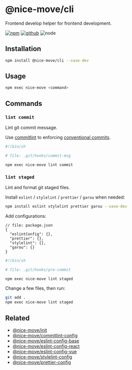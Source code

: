 # @nice-move/cli

Frontend develop helper for frontend development.

[![npm][npm-badge]][npm-url]
[![github][github-badge]][github-url]
![node][node-badge]

[npm-url]: https://www.npmjs.com/package/@nice-move/cli
[npm-badge]: https://img.shields.io/npm/v/@nice-move/cli.svg?style=flat-square&logo=npm
[github-url]: https://github.com/nice-move/nice-move/tree/master/packages/cli
[github-badge]: https://img.shields.io/npm/l/@nice-move/cli.svg?style=flat-square&colorB=blue&logo=github
[node-badge]: https://img.shields.io/node/v/@nice-move/cli.svg?style=flat-square&colorB=green&logo=node.js

## Installation

```bash
npm install @nice-move/cli --save-dev
```

## Usage

```bash
npm exec nice-move <command>
```

## Commands

### `lint commit`

Lint git commit message.

Use [commitlint](https://commitlint.js.org/) to enforcing [conventional commits](https://conventionalcommits.org/).

```sh
#!/bin/sh

# file: .git/hooks/commit-msg

npm exec nice-move lint commit
```

### `lint staged`

Lint and format git staged files.

Install `eslint` / `stylelint` / `prettier` / `garou` when needed:

```bash
npm install eslint stylelint prettier garou --save-dev
```

Add configurations:

```jsonc
// file: package.json
{
  "eslintConfig": {},
  "prettier": {},
  "stylelint": {},
  "garou": {}
}
```

```sh
#!/bin/sh

# file: .git/hooks/pre-commit

npm exec nice-move lint staged
```

Change a few files, then run:

```bash
git add .
npm exec nice-move lint staged
```

## Related

- [@nice-move/init](../init)
- [@nice-move/commitlint-config](../commitlint-config)
- [@nice-move/eslint-config-base](../eslint-config-base)
- [@nice-move/eslint-config-react](../eslint-config-react)
- [@nice-move/eslint-config-vue](../eslint-config-vue)
- [@nice-move/stylelint-config](../stylelint-config)
- [@nice-move/prettier-config](../prettier-config)
